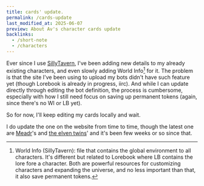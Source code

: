 ```yaml
---
title: cards' update.
permalink: /cards-update
last_modified_at: 2025-06-07
preview: About Av's character cards update
backlinks:
  - /short-note
  - /characters
---
```

Ever since I use [SillyTavern](/av-arcive/sillytavern), I've been adding new details to my already existing characters, and even slowly adding World Info[^1] for it. The problem is that the site I've been using to upload my bots didn't have such feature yet (though Lorebook is already in progress, iirc). And while I can update directly through editing the bot definition, the process is cumbersome, especially with how I still need focus on saving up permanent tokens (again, since there's no WI or LB yet).

So for now, I'll keep editing my cards locally and wait. 

I do update the one on the website from time to time, though the latest one are [Meadr](av-archive/meadr)'s and [the elven twins](/av-archive/owain&elowen)' and it's been few weeks or so since that. 



[^1]: World Info (SillyTavern): file that contains the global environment to all characters. It's different but related to Lorebook where LB contains the lore fore a character. Both are powerful resources for customizing characters and expanding the universe, and no less important than that, it also save permanent tokens.
